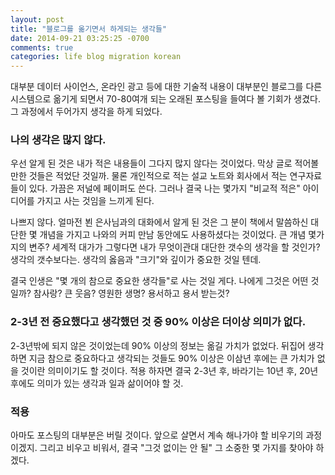 ```yaml
---
layout: post
title: "블로그를 옮기면서 하게되는 생각들"
date: 2014-09-21 03:25:25 -0700
comments: true
categories: life blog migration korean
---
```

대부분 데이터 사이언스, 온라인 광고 등에 대한 기술적 내용이 대부분인
블로그를 다른 시스템으로 옮기게 되면서 70-80여개 되는 오래된 포스팅을 들여다 볼 기회가 생겼다.
그 과정에서 두어가지 생각을 하게 되었다.

### 나의 생각은 많지 않다.
우선 알게 된 것은 내가 적은 내용들이 그다지 많지 않다는 것이었다. 
막상 글로 적어볼 만한 것들은 적었단 것일까.
물론 개인적으로 적는 설교 노트와 회사에서 적는 연구자료들이 있다. 가끔은 저널에 페이퍼도 쓴다.
그러나 결국 나는 몇가지 "비교적 적은" 아이디어를 가지고 사는 것임을 느끼게 된다.

나쁘지 않다. 얼마전 뵌 은사님과의 대화에서 알게 된 것은 그 분이 
책에서 말씀하신 대단한 몇 개념을 가지고 나와의 커피 만남 동안에도 사용하셨다는 것이었다.
큰 개념 몇가지의 변주?
세계적 대가가 그렇다면 내가 무엇이관대 대단한 갯수의 생각을 할 것인가?
생각의 갯수보다는. 생각의 옳음과 "크기"와 깊이가 중요한 것일 텐데.

결국 인생은 "몇 개의 참으로 중요한 생각들"로 사는 것일 게다. 
나에게 그것은 어떤 것일까? 참사랑? 큰 웃음? 영원한 생명? 용서하고 용서 받는것?

### 2-3년 전 중요했다고 생각했던 것 중 90% 이상은 더이상 의미가 없다.
2-3년밖에 되지 않은 것이었는데 90% 이상의 정보는 옮길 가치가 없었다.
뒤집어 생각하면 지금 참으로 중요하다고 생각되는 것들도 90% 이상은 이삼년 후에는 큰 가치가 없을 것이란 
의미이기도 할 것이다.
적용 하자면 결국 2-3년 후, 바라기는 10년 후, 20년 후에도 의미가 있는 생각과 일과 삶이어야 할 것.

### 적용
아마도 포스팅의 대부분은 버릴 것이다.
앞으로 살면서 계속 해나가야 할 비우기의 과정이겠지.
그리고 비우고 비워서, 결국 "그것 없이는 안 될" 그 소중한 몇 가지를 찾아야 하겠다.
